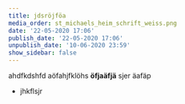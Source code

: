 ```yaml
---
title: jdsröjföa
media_order: st_michaels_heim_schrift_weiss.png
date: '22-05-2020 17:06'
publish_date: '22-05-2020 17:06'
unpublish_date: '10-06-2020 23:59'
show_sidebar: false
---
```


ahdfkdshfd aöfahjfklöhs **öfjaäfjä** sjer äafäp
* jhkflsjr
